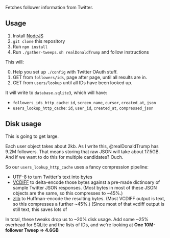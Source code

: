 Fetches follower information from Twitter.

## Usage

1. Install [NodeJS](https://nodejs.org)
2. `git clone` this repository
3. Run `npm install`
4. Run `./gather-tweeps.sh realDonaldTrump` and follow instructions

This will:

0. Help you set up `./config` with Twitter OAuth stuff.
1. GET from `followers/ids`, page after page, until all results are in.
2. GET from `users/lookup` until all IDs have been looked up.

It will write to `database.sqlite3`, which will have:

* `followers_ids_http_cache`: `id`, `screen_name`, `cursor`, `created_at`, `json`
* `users_lookup_http_cache`: `id`, `user_id`, `created_at`, `compressed_json`

## Disk usage

This is going to get large.

Each user object takes about 2kb. As I write this, @realDonaldTrump has 9.2M
followers. That means storing that raw JSON will take about 17.5GB. And if we
want to do this for multiple candidates? Ouch.

So our `users_lookup_http_cache` uses a fancy compression pipeline:

* [UTF-8](https://en.wikipedia.org/wiki/UTF-8) to turn Twitter's text into bytes
* [VCDIFF](https://en.wikipedia.org/wiki/VCDIFF) to delta-encode those bytes
  against a pre-made dictinoary of sample Twitter JSON responses. (Most bytes in
  most of these JSON objects are the same, so this compresses to ~45%.)
* [zlib](https://en.wikipedia.org/wiki/Zlib) to Huffman-encode the resulting
  bytes. (Most VCDIFF output is text, so this compresses a further ~45%.) (Since most of that vcdiff output is still text, this saves lots of

In total, these tweaks drop us to ~20% disk usage. Add some ~25% overhead for
SQLite and the lists of IDs, and we're looking at **One 10M-follower Tweep =>
4.6GB**

